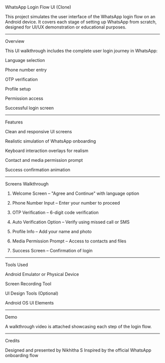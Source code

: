  WhatsApp Login Flow UI (Clone)

This project simulates the user interface of the WhatsApp login flow on an Android device. It covers each stage of setting up WhatsApp from scratch, designed for UI/UX demonstration or educational purposes.


---

 Overview

This UI walkthrough includes the complete user login journey in WhatsApp:

Language selection

Phone number entry

OTP verification

Profile setup

Permission access

Successful login screen



---

 Features

Clean and responsive UI screens

Realistic simulation of WhatsApp onboarding

Keyboard interaction overlays for realism

Contact and media permission prompt

Success confirmation animation



---

 Screens Walkthrough

1. Welcome Screen – "Agree and Continue" with language option


2. Phone Number Input – Enter your number to proceed


3. OTP Verification – 6-digit code verification


4. Auto Verification Option – Verify using missed call or SMS


5. Profile Info – Add your name and photo


6. Media Permission Prompt – Access to contacts and files


7. Success Screen – Confirmation of login




---

 Tools Used

Android Emulator or Physical Device

Screen Recording Tool

UI Design Tools (Optional)

Android OS UI Elements



---

 Demo

 A walkthrough video is attached showcasing each step of the login flow.


---

 Credits

Designed and presented by Nikhitha S
Inspired by the official WhatsApp onboarding flow
